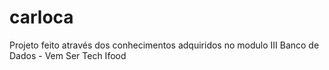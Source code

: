 # carloca
Projeto feito através dos conhecimentos adquiridos no modulo III Banco de Dados - Vem Ser Tech Ifood
